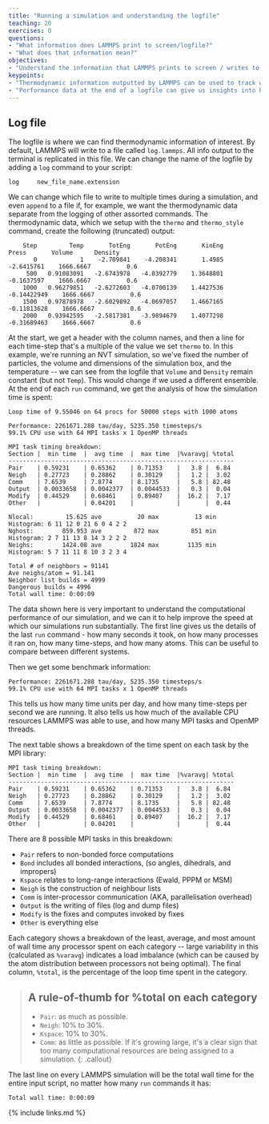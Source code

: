 ```yaml
---
title: "Running a simulation and understanding the logfile"
teaching: 20
exercises: 0
questions:
- "What information does LAMMPS print to screen/logfile?"
- "What does that information mean?"
objectives:
- "Understand the information that LAMMPS prints to screen / writes to the logfile before, during, and after a simulation."
keypoints:
- "Thermodynamic information outputted by LAMMPS can be used to track whether a simulations is running OK."
- "Performance data at the end of a logfile can give us insights into how to make a simulation faster."
---
```


## Log file

The logfile is where we can find thermodynamic information of interest. By
default, LAMMPS will write to a file called `log.lammps`. All info output to
the terminal is replicated in this file. We can change the name of the
logfile by adding a `log` command to your script:

```
log     new_file_name.extension
```

We can change which file to write to multiple times during a simulation, and
even `append` to a file if, for example, we want the thermodynamic data
separate from the logging of other assorted commands. The thermodynamic data,
which we setup with the `thermo` and `thermo_style` command, create the
following (truncated) output:

```
    Step         Temp       TotEng       PotEng       KinEng        Press       Volume      Density
       0            1    -2.709841    -4.208341       1.4985   -2.6415761    1666.6667          0.6
     500   0.91083091   -2.6743978   -4.0392779    1.3648801   -0.1637597    1666.6667          0.6
    1000   0.96279851   -2.6272603   -4.0700139    1.4427536  -0.14422949    1666.6667          0.6
    1500   0.97878978   -2.6029892   -4.0697057    1.4667165  -0.11813628    1666.6667          0.6
    2000   0.93942595   -2.5817381   -3.9894679    1.4077298  -0.31689463    1666.6667          0.6
```

At the start, we get a header with the column names, and then a line for each
time-step that's a multiple of the value we set `thermo` to. In this example,
we're running an NVT simulation, so we've fixed the number of particles, the
volume and dimensions of the simulation box, and the temperature -- we can see
from the logfile that `Volume` and `Density` remain constant (but not `Temp`).
This would change if we used a different ensemble. At the end of each `run`
command, we get the analysis of how the simulation time is spent:

```
Loop time of 9.55046 on 64 procs for 50000 steps with 1000 atoms

Performance: 2261671.288 tau/day, 5235.350 timesteps/s
99.1% CPU use with 64 MPI tasks x 1 OpenMP threads

MPI task timing breakdown:
Section |  min time  |  avg time  |  max time  |%varavg| %total
---------------------------------------------------------------
Pair    | 0.59231    | 0.65362    | 0.71353    |   3.8 |  6.84
Neigh   | 0.27723    | 0.28862    | 0.30129    |   1.2 |  3.02
Comm    | 7.6539     | 7.8774     | 8.1735     |   5.8 | 82.48
Output  | 0.0033658  | 0.0042377  | 0.0044533  |   0.3 |  0.04
Modify  | 0.44529    | 0.68461    | 0.89407    |  16.2 |  7.17
Other   |            | 0.04201    |            |       |  0.44

Nlocal:         15.625 ave          20 max          13 min
Histogram: 6 11 12 0 21 6 0 4 2 2
Nghost:        859.953 ave         872 max         851 min
Histogram: 2 7 11 13 8 14 3 2 2 2
Neighs:        1424.08 ave        1824 max        1135 min
Histogram: 5 7 11 11 8 10 3 2 3 4

Total # of neighbors = 91141
Ave neighs/atom = 91.141
Neighbor list builds = 4999
Dangerous builds = 4996
Total wall time: 0:00:09
```

The data shown here is very important to understand the computational
performance of our simulation, and we can it to help improve the speed at
which our simulations run substantially. The first line gives us the
details of the last `run` command - how many seconds it took, on how many
processes it ran on, how many time-steps, and how many atoms. This can be
useful to compare between different systems.

Then we get some benchmark information:

```
Performance: 2261671.288 tau/day, 5235.350 timesteps/s
99.1% CPU use with 64 MPI tasks x 1 OpenMP threads
```

This tells us how many time units per day, and how many time-steps per second
we are running. It also tells us how much of the available CPU resources
LAMMPS was able to use, and how many MPI tasks and OpenMP threads.

The next table shows a breakdown of the time spent on each task by the MPI
library:

```
MPI task timing breakdown:
Section |  min time  |  avg time  |  max time  |%varavg| %total
---------------------------------------------------------------
Pair    | 0.59231    | 0.65362    | 0.71353    |   3.8 |  6.84
Neigh   | 0.27723    | 0.28862    | 0.30129    |   1.2 |  3.02
Comm    | 7.6539     | 7.8774     | 8.1735     |   5.8 | 82.48
Output  | 0.0033658  | 0.0042377  | 0.0044533  |   0.3 |  0.04
Modify  | 0.44529    | 0.68461    | 0.89407    |  16.2 |  7.17
Other   |            | 0.04201    |            |       |  0.44
```

There are 8 possible MPI tasks in this breakdown:

 - `Pair` refers to non-bonded force computations
 - `Bond` includes all bonded interactions, (so angles, dihedrals, and impropers)
 - `Kspace` relates to long-range interactions (Ewald, PPPM or MSM)
 - `Neigh` is the construction of neighbour lists
 - `Comm` is inter-processor communication (AKA, parallelisation overhead)
 - `Output` is the writing of files (log and dump files)
 - `Modify` is the fixes and computes invoked by fixes
 - `Other` is everything else

Each category shows a breakdown of the least, average, and most amount of wall
time any processor spent on each category -- large variability in this
(calculated as `%varavg`) indicates a load imbalance (which can be caused by the
atom distribution between processors not being optimal). The final column,
`%total`, is the percentage of the loop time spent in the category.

> ## A rule-of-thumb for %total on each category
>   - `Pair`: as much as possible.
>   - `Neigh`: 10% to 30%.
>   - `Kspace`: 10% to 30%.
>   - `Comm`: as little as possible. If it's growing large, it's a clear sign
> that too many computational resources are being assigned to a simulation.
{: .callout}

The last line on every LAMMPS simulation will be the total wall time for the
entire input script, no matter how many `run` commands it has:

```
Total wall time: 0:00:09
```

{% include links.md %}

